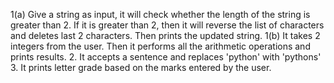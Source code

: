 1(a)
Give a string as input, it will check whether the length of the string is greater than 2. If it is greater than 2, then it will reverse the list of characters and deletes last 2 characters. Then prints the updated string.
1(b)
It takes 2 integers from the user. Then it performs all the arithmetic operations and prints results.
2.
It accepts a sentence and replaces 'python' with 'pythons'
3.
It prints letter grade based on the marks entered by the user.

